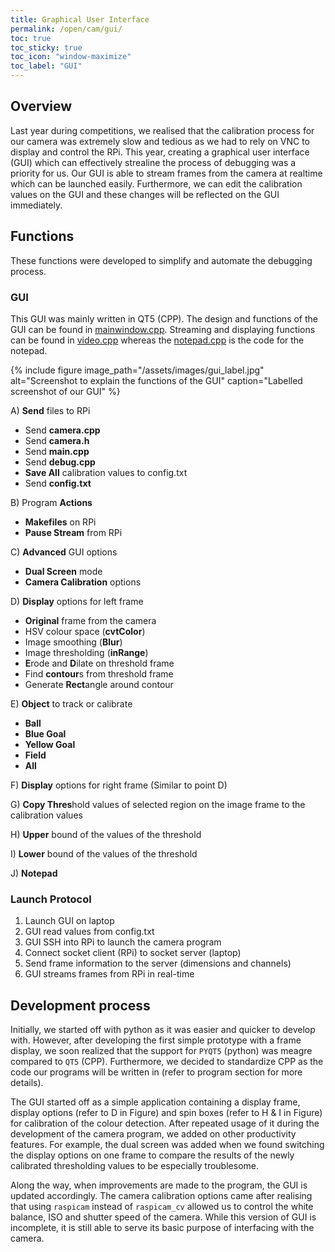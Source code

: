 ```yaml
---
title: Graphical User Interface
permalink: /open/cam/gui/
toc: true
toc_sticky: true
toc_icon: "window-maximize"
toc_label: "GUI"
---
```


## Overview

Last year during competitions, we realised that the calibration process for our camera was extremely slow and tedious as we had to rely on VNC to display and control the RPi. This year, creating a graphical user interface (GUI) which can effectively strealine the process of debugging was a priority for us. Our GUI is able to stream frames from the camera at realtime which can be launched easily. Furthermore, we can edit the calibration values on the GUI and these changes will be reflected on the GUI immediately.

## Functions

These functions were developed to simplify and automate the debugging process. 

### GUI 

This GUI was mainly written in QT5 (CPP). The design and functions of the GUI can be found in [mainwindow.cpp](https://github.com/bozotics/GUI/blob/master/mainwindow.cpp). Streaming and displaying functions can be found in [video.cpp](https://github.com/bozotics/GUI/blob/master/video.cpp) whereas the [notepad.cpp](https://github.com/bozotics/GUI/blob/master/notepad.cpp) is the code for the notepad. 

{% include figure image_path="/assets/images/gui_label.jpg" alt="Screenshot to explain the functions of the GUI" caption="Labelled screenshot of our GUI" %}

A) **Send** files to RPi
* Send **camera.cpp**
* Send **camera.h**
* Send **main.cpp**
* Send **debug.cpp**
* **Save All** calibration values to config.txt
* Send **config.txt**

B) Program **Actions**
* **Makefiles** on RPi
* **Pause Stream** from RPi

C) **Advanced** GUI options
* **Dual Screen** mode
* **Camera Calibration** options

D) **Display** options for left frame
* **Original** frame from the camera
* HSV colour space (**cvtColor**)
* Image smoothing (**Blur**)
* Image thresholding (**inRange**)
* **E**rode and **D**ilate on threshold frame
* Find **contour**s from threshold frame
* Generate **Rect**angle around contour

E) **Object** to track or calibrate
* **Ball**
* **Blue Goal**
* **Yellow Goal**
* **Field**
* **All**

F) **Display** options for right frame (Similar to point D)

G) **Copy Thres**hold values of selected region on the image frame to the calibration values

H) **Upper** bound of the values of the threshold

I) **Lower** bound of the values of the threshold

J) **Notepad**

### Launch Protocol 

1. Launch GUI on laptop
2. GUI read values from config.txt 
3. GUI SSH into RPi to launch the camera program
4. Connect socket client (RPi) to socket server (laptop)
5. Send frame information to the server (dimensions and channels)
6. GUI streams frames from RPi in real-time

## Development process

Initially, we started off with python as it was easier and quicker to develop with. However, after developing the first simple prototype with a frame display, we soon realized that the support for `PYQT5` (python) was meagre compared to `QT5` (CPP). Furthermore, we decided to standardize CPP as the code our programs will be written in (refer to program section for more details). 

The GUI started off as a simple application containing a display frame, display options (refer to D in Figure) and spin boxes (refer to H & I in Figure) for calibration of the colour detection. After repeated usage of it during the development of the camera program, we added on other productivity features. For example, the dual screen was added when we found switching the display options on one frame to compare the results of the newly calibrated thresholding values to be especially troublesome. 

Along the way, when improvements are made to the program, the GUI is updated accordingly. The camera calibration options came after realising that using `raspicam` instead of `raspicam_cv` allowed us to control the white balance, ISO and shutter speed of the camera. 
While this version of GUI is incomplete, it is still able to serve its basic purpose of interfacing with the camera.
